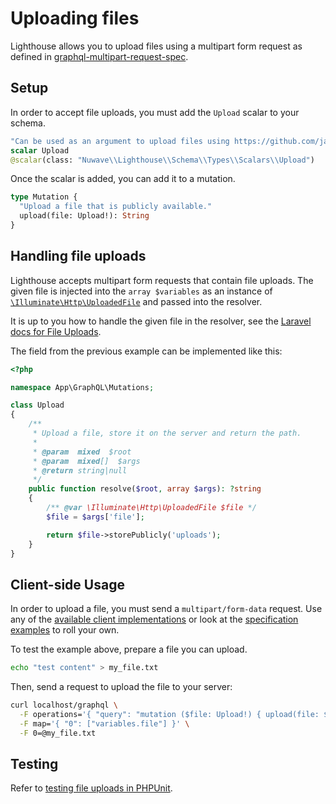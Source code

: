 # Uploading files

Lighthouse allows you to upload files using a multipart form request
as defined in [graphql-multipart-request-spec](https://github.com/jaydenseric/graphql-multipart-request-spec).

## Setup

In order to accept file uploads, you must add the `Upload` scalar to your schema.

```graphql
"Can be used as an argument to upload files using https://github.com/jaydenseric/graphql-multipart-request-spec"
scalar Upload
@scalar(class: "Nuwave\\Lighthouse\\Schema\\Types\\Scalars\\Upload")
```

Once the scalar is added, you can add it to a mutation.

```graphql
type Mutation {
  "Upload a file that is publicly available."
  upload(file: Upload!): String
}
```

## Handling file uploads

Lighthouse accepts multipart form requests that contain file uploads.
The given file is injected into the `array $variables` as an instance of [`\Illuminate\Http\UploadedFile`](https://laravel.com/api/5.8/Illuminate/Http/UploadedFile.html)
and passed into the resolver.

It is up to you how to handle the given file in the resolver,
see the [Laravel docs for File Uploads](https://laravel.com/docs/filesystem#file-uploads).

The field from the previous example can be implemented like this:

```php
<?php

namespace App\GraphQL\Mutations;

class Upload
{
    /**
     * Upload a file, store it on the server and return the path.
     *
     * @param  mixed  $root
     * @param  mixed[]  $args
     * @return string|null
     */
    public function resolve($root, array $args): ?string
    {
        /** @var \Illuminate\Http\UploadedFile $file */
        $file = $args['file'];

        return $file->storePublicly('uploads');
    }
}
```

## Client-side Usage

In order to upload a file, you must send a `multipart/form-data` request.
Use any of the [available client implementations](https://github.com/jaydenseric/graphql-multipart-request-spec#client)
or look at the [specification examples](https://github.com/jaydenseric/graphql-multipart-request-spec#multipart-form-field-structure) to roll your own.

To test the example above, prepare a file you can upload.

```bash
echo "test content" > my_file.txt
```

Then, send a request to upload the file to your server:

```bash
curl localhost/graphql \
  -F operations='{ "query": "mutation ($file: Upload!) { upload(file: $file) }", "variables": { "file": null } }' \
  -F map='{ "0": ["variables.file"] }' \
  -F 0=@my_file.txt
```

## Testing

Refer to [testing file uploads in PHPUnit](../testing/phpunit.md#simulating-file-uploads).
